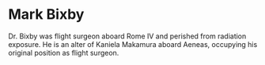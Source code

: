 # Mark Bixby

Dr. Bixby was flight surgeon aboard Rome IV and perished from radiation exposure. He is an alter of Kaniela Makamura aboard Aeneas, occupying his original position as flight surgeon.
